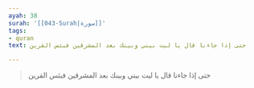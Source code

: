 ```yaml
---
ayah: 38
surah: '[[043-Surah|سورة]]'
tags:
- quran
text: حتى إذا جاءنا قال يا ليت بيني وبينك بعد المشرقين فبئس القرين

---
```

> حتى إذا جاءنا قال يا ليت بيني وبينك بعد المشرقين فبئس القرين
